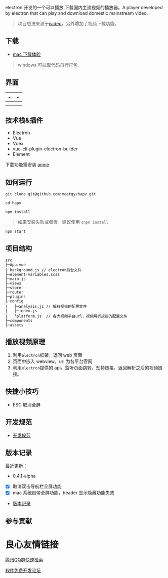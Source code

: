    

electron 开发的一个可以播放,下载国内主流视频的播放器。A player developed by electron that can play and download domestic mainstream video.

> 项目想法来源于[ivideo](https://github.com/phobal/ivideo)，另外增加了视频下载功能。

## 下载

- [mac 下载体验](https://gitee.com/meetqy/hapv/releases)

> windows 可拉取代码自行打包.

## 界面

|              -               |              -               |
| :--------------------------: | :--------------------------: |
|   |   |
|   |   |

## 技术栈&插件

- Electron
- Vue
- Vuex
- vue-cli-plugin-electron-builder
- Element

下载功能需安装 [annie](https://github.com/iawia002/annie)

## 如何运行

```
git clone git@github.com:meetqy/hapv.git
```

```
cd hapv
```

```
npm install
```

> 如果安装失败或者慢，建议使用 `cnpm install`.

```
npm start
```

## 项目结构

```tree
src
├─App.vue
├─background.js // electron后台文件
├─element-variables.scss
├─main.js
├─views
├─store
├─router
├─plugins
├─config
|   ├─analysis.js // 解释视频的配置文件
|   ├─index.js
|   └platform.js  // 各大视频平台url，视频解析规则的配置文件
├─components
├─assets
```

## 播放视频原理

1. 利用`electron`框架，返回 web 页面
2. 页面中嵌入 webview，url 为各平台官网
3. 利用`electron`提供的 api，监听页面跳转，劫持链接，返回解析之后的视频链接。

## 快捷小技巧

-  ESC 取消全屏

## 开发规范

- [开发规范](./开发规范.md)

## 版本记录

最近更新：

- 0.4.1-alpha

- [x] 取消双击导航栏全屏功能
- [x] mac 系统自带全屏功能，header 显示隐藏功能失效

* [版本记录](./版本记录.md)

## 参与贡献

   


 # 良心友情链接

[腾讯QQ群快速检索](http://u.720life.cn/s/8cf73f7c)

[软件免费开发论坛](http://u.720life.cn/s/bbb01dc0)